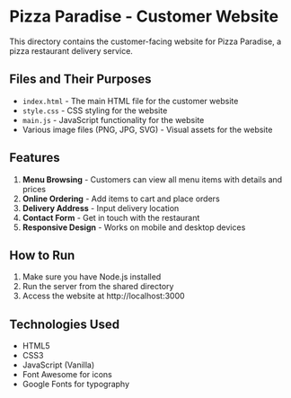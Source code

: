 # Pizza Paradise - Customer Website

This directory contains the customer-facing website for Pizza Paradise, a pizza restaurant delivery service.

## Files and Their Purposes

- `index.html` - The main HTML file for the customer website
- `style.css` - CSS styling for the website
- `main.js` - JavaScript functionality for the website
- Various image files (PNG, JPG, SVG) - Visual assets for the website

## Features

1. **Menu Browsing** - Customers can view all menu items with details and prices
2. **Online Ordering** - Add items to cart and place orders
3. **Delivery Address** - Input delivery location
4. **Contact Form** - Get in touch with the restaurant
5. **Responsive Design** - Works on mobile and desktop devices

## How to Run

1. Make sure you have Node.js installed
2. Run the server from the shared directory
3. Access the website at http://localhost:3000

## Technologies Used

- HTML5
- CSS3
- JavaScript (Vanilla)
- Font Awesome for icons
- Google Fonts for typography 